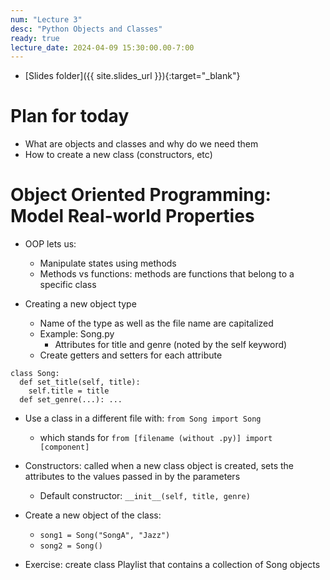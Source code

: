 ```yaml
---
num: "Lecture 3"
desc: "Python Objects and Classes"
ready: true
lecture_date: 2024-04-09 15:30:00.00-7:00
---
```


* [Slides folder]({{ site.slides_url }}){:target="_blank"}

# Plan for today
- What are objects and classes and why do we need them
- How to create a new class (constructors, etc)

# Object Oriented Programming: Model Real-world Properties
* OOP lets us:
  * Manipulate states using methods
  * Methods vs functions: methods are functions that belong to a specific class
 
* Creating a new object type
  * Name of the type as well as the file name are capitalized
  * Example: Song.py
    * Attributes for title and genre (noted by the self keyword)
  * Create getters and setters for each attribute
```
class Song:
  def set_title(self, title):
    self.title = title
  def set_genre(...): ...
```

* Use a class in a different file with: `from Song import Song`
  * which stands for `from [filename (without .py)] import [component]`

* Constructors: called when a new class object is created, sets the attributes to the values passed in by the parameters
  * Default constructor: `__init__(self, title, genre)`
* Create a new object of the class:
  * `song1 = Song("SongA", "Jazz")`
  * `song2 = Song()`
* Exercise: create class Playlist that contains a collection of Song objects
